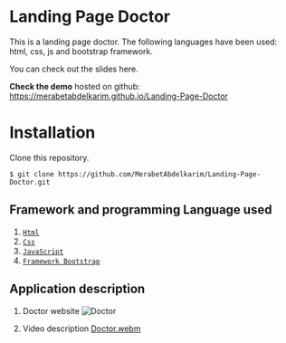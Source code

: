 
# Landing Page Doctor


This is a landing page doctor. The following languages have been used: html, css, js and bootstrap framework.

You can check out the slides here.

**Check the demo** hosted on github:
https://merabetabdelkarim.github.io/Landing-Page-Doctor

# Installation

Clone this repository.

    $ git clone https://github.com/MerabetAbdelkarim/Landing-Page-Doctor.git




## Framework and programming Language used

 1.  [`Html`](https://developer.mozilla.org/en-US/docs/Web/HTML) 
 2.  [`Css`](https://developer.mozilla.org/en-US/docs/Web/CSS) 
 3. [`JavaScript`](https://developer.mozilla.org/en-US/docs/Web/JavaScript) 
 4. [`Framework Bootstrap`](https://getbootstrap.com/) 

## Application description

 1. Doctor website
    ![Doctor](https://github.com/MerabetAbdelkarim/Landing-Page-Doctor/assets/95025226/b26c20ef-47ec-4d80-b88b-15ffa57ec8a7)

 2.  Video description 
[Doctor.webm](https://github.com/MerabetAbdelkarim/Landing-Page-Doctor/assets/95025226/4b6f55a7-4339-4db6-b6a1-34fa20f84bc2)

